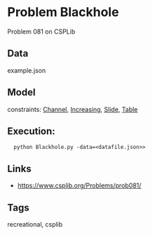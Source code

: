 # Problem Blackhole

Problem 081 on CSPLib

## Data
  example.json

## Model
  constraints: [Channel](http://pycsp.org/documentation/constraints/Channel), [Increasing](http://pycsp.org/documentation/constraints/Increasing), [Slide](http://pycsp.org/documentation/constraints/Slide), [Table](http://pycsp.org/documentation/constraints/Table)

## Execution:
```
  python Blackhole.py -data=<datafile.json>>
```

## Links
 - https://www.csplib.org/Problems/prob081/

## Tags
  recreational, csplib
